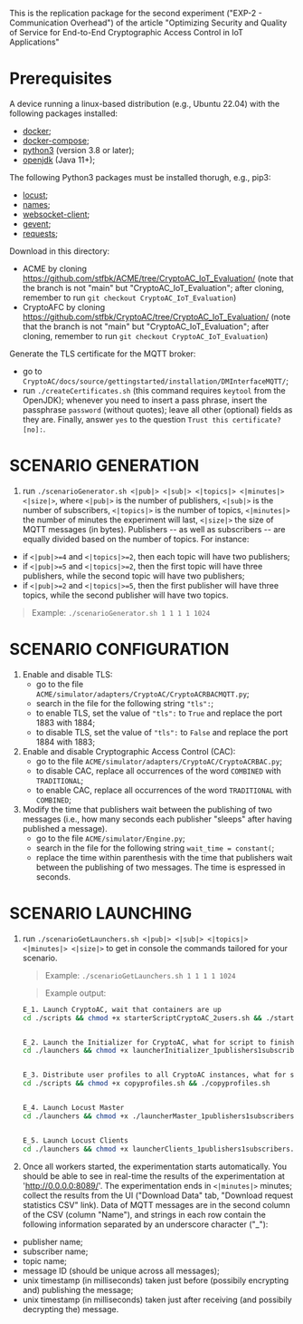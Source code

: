This is the replication package for the second experiment ("EXP-2 - Communication Overhead") of the article "Optimizing Security and Quality of Service for End-to-End Cryptographic Access Control in IoT Applications"


# Prerequisites

A device running a linux-based distribution (e.g., Ubuntu 22.04) with the following packages installed:
* [docker](https://docs.docker.com/get-docker/);
* [docker-compose](https://docs.docker.com/compose/install/);
* [python3](https://www.python.org/downloads/) (version 3.8 or later);
* [openjdk](https://openjdk.org/) (Java 11+);

The following Python3 packages must be installed thorugh, e.g., pip3:
* [locust](https://docs.locust.io/en/stable/installation.html);
* [names](https://pypi.org/project/names/);
* [websocket-client](https://github.com/websocket-client/websocket-client);
* [gevent](https://pypi.org/project/gevent/);
* [requests](https://pypi.org/project/requests/);

Download in this directory:
* ACME by cloning https://github.com/stfbk/ACME/tree/CryptoAC_IoT_Evaluation/ (note that the branch is not "main" but "CryptoAC_IoT_Evaluation"; after cloning, remember to run `git checkout CryptoAC_IoT_Evaluation`)
* CryptoAFC by cloning https://github.com/stfbk/CryptoAC/tree/CryptoAC_IoT_Evaluation/ (note that the branch is not "main" but "CryptoAC_IoT_Evaluation"; after cloning, remember to run `git checkout CryptoAC_IoT_Evaluation`)

Generate the TLS certificate for the MQTT broker:
* go to `CryptoAC/docs/source/gettingstarted/installation/DMInterfaceMQTT/`;
* run `./createCertificates.sh` (this command requires `keytool` from the OpenJDK); whenever you need to insert a pass phrase, insert the passphrase `password` (without quotes); leave all other (optional) fields as they are. Finally, answer `yes` to the question `Trust this certificate? [no]:`.



# SCENARIO GENERATION
1. run `./scenarioGenerator.sh <|pub|> <|sub|> <|topics|> <|minutes|> <|size|>`, where `<|pub|>` is the number of publishers, `<|sub|>` is the number of subscribers, `<|topics|>` is the number of topics, `<|minutes|>` the number of minutes the experiment will last, `<|size|>` the size of MQTT messages (in bytes). Publishers -- as well as subscribers -- are equally divided based on the number of topics. For instance:
* if `<|pub|>=4` and `<|topics|>=2`, then each topic will have two publishers;
* if `<|pub|>=5` and `<|topics|>=2`, then the first topic will have three publishers, while the second topic will have two publishers;
* if `<|pub|>=2` and `<|topics|>=5`, then the first publisher will have three topics, while the second publisher will have two topics.

> Example: `./scenarioGenerator.sh 1 1 1 1 1024`



# SCENARIO CONFIGURATION
1. Enable and disable TLS:
    * go to the file `ACME/simulator/adapters/CryptoAC/CryptoACRBACMQTT.py`;
    * search in the file for the following string `"tls":`;
    * to enable TLS, set the value of `"tls":` to `True` and replace the port 1883 with 1884;
    * to disable TLS, set the value of `"tls":` to `False` and replace the port 1884 with 1883;
2. Enable and disable Cryptographic Access Control (CAC):
    * go to the file `ACME/simulator/adapters/CryptoAC/CryptoACRBAC.py`;
    * to disable CAC, replace all occurrences of the word `COMBINED` with `TRADITIONAL`;
    * to enable CAC, replace all occurrences of the word `TRADITIONAL` with `COMBINED`;
3. Modify the time that publishers wait between the publishing of two messages (i.e., how many seconds each publisher "sleeps" after having published a message).
    * go to the file `ACME/simulator/Engine.py`;
    * search in the file for the following string `wait_time = constant(`;
    * replace the time within parenthesis with the time that publishers wait between the publishing of two messages. The time is espressed in seconds.



# SCENARIO LAUNCHING
1. run `./scenarioGetLaunchers.sh <|pub|> <|sub|> <|topics|> <|minutes|> <|size|>` to get in console the commands tailored for your scenario.

    > Example: `./scenarioGetLaunchers.sh 1 1 1 1 1024`

    > Example output: 
    
    ```bash
    E_1. Launch CryptoAC, wait that containers are up
    cd ./scripts && chmod +x starterScriptCryptoAC_2users.sh && ./starterScriptCryptoAC_2users.sh


    E_2. Launch the Initializer for CryptoAC, what for script to finish
    cd ./launchers && chmod +x launcherInitializer_1publishers1subscribers1topics.sh && ./launcherInitializer_1publishers1subscribers1topics.sh


    E_3. Distribute user profiles to all CryptoAC instances, what for script to finish
    cd ./scripts && chmod +x copyprofiles.sh && ./copyprofiles.sh


    E_4. Launch Locust Master
    cd ./launchers && chmod +x ./launcherMaster_1publishers1subscribers1minutes.sh && ./launcherMaster_1publishers1subscribers1minutes.sh


    E_5. Launch Locust Clients
    cd ./launchers && chmod +x launcherClients_1publishers1subscribers.sh && ./launcherClients_1publishers1subscribers.sh
    ```

2. Once all workers started, the experimentation starts automatically. You should be able to see in real-time the results of the experimentation at 'http://0.0.0.0:8089/'. The experimentation ends in `<|minutes|>` minutes; collect the results from the UI ("Download Data" tab, "Download request statistics CSV" link). Data of MQTT messages are in the second column of the CSV (column "Name"), and strings in each row contain the following information separated by an underscore character ("_"):
- publisher name;
- subscriber name;
- topic name;
- message ID (should be unique across all messages);
- unix timestamp (in milliseconds) taken just before (possibily encrypting and) publishing the message;
- unix timestamp (in milliseconds) taken just after receiving (and possibily decrypting the) message.
